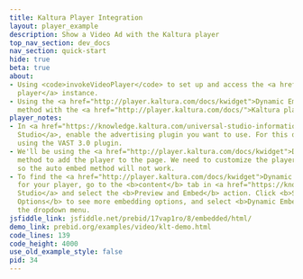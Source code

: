 ```yaml
---
title: Kaltura Player Integration
layout: player_example
description: Show a Video Ad with the Kaltura player
top_nav_section: dev_docs
nav_section: quick-start
hide: true
beta: true
about:
- Using <code>invokeVideoPlayer</code> to set up and access the <a href="http://player.kaltura.com/docs/">Kaltura
  player</a> instance.
- Using the <a href="http://player.kaltura.com/docs/kwidget">Dynamic Embed</a> integration
  method with the <a href="http://player.kaltura.com/docs/">Kaltura player</a>.
player_notes:
- In <a href="https://knowledge.kaltura.com/universal-studio-information-guide">Kaltura
  Studio</a>, enable the advertising plugin you want to use. For this demo we'll be
  using the VAST 3.0 plugin.
- We'll be using the <a href="http://player.kaltura.com/docs/kwidget">Dynamic Embed</a>
  method to add the player to the page. We need to customize the player on the page,
  so the auto embed method will not work.
- To find the <a href="http://player.kaltura.com/docs/kwidget">Dynamic Embed</a> code
  for your player, go to the <b>content</b> tab in <a href="https://knowledge.kaltura.com/universal-studio-information-guide">Kaltura
  Studio</a> and select the <b>Preview and Embed</b> action. Click <b>Show Advanced
  Options</b> to see more embedding options, and select <b>Dynamic Embed</b> from
  the dropdown menu.
jsfiddle_link: jsfiddle.net/prebid/17vap1ro/8/embedded/html/
demo_link: prebid.org/examples/video/klt-demo.html
code_lines: 139
code_height: 4000
use_old_example_style: false
pid: 34
---
```


